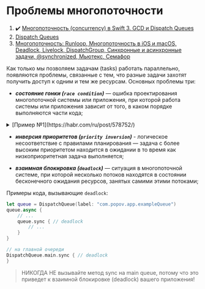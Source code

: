 # Проблемы многопоточности

1. :heavy_check_mark: [Многопоточность (concurrency) в Swift 3. GCD и Dispatch Queues](https://habr.com/ru/post/320152/#:~:text=race%20condition)
2. [Dispatch Queues](https://developer.apple.com/library/archive/documentation/General/Conceptual/ConcurrencyProgrammingGuide/OperationQueues/OperationQueues.html#//apple_ref/doc/uid/TP40008091-CH102-SW28)
3. [Многопоточность: Runloop, Многопоточность в iOS и macOS, Deadlock, Livelock, DispatchGroup, Синхронные и асинхронные задачи, @synchronized, Мьютекс, Семафор](https://github.com/dashvlas/awesome-ios-interview/blob/master/Resources/Russian.md#%D0%A1%D0%BF%D0%BE%D1%81%D0%BE%D0%B1%D1%8B-%D0%B4%D0%BE%D1%81%D1%82%D0%B8%D0%B6%D0%B5%D0%BD%D0%B8%D1%8F-%D0%BC%D0%BD%D0%BE%D0%B3%D0%BE%D0%BF%D0%BE%D1%82%D0%BE%D1%87%D0%BD%D0%BE%D1%81%D1%82%D0%B8-%D0%B2-ios-%D0%B8-macos)

Как только мы позволяем задачам (tasks) работать параллельно, появляются проблемы, связанные с тем, что разные задачи захотят получить доступ к одним и тем же ресурсам.
Основных проблемы три:

* ***cостояние гонки (`race condition`)*** — ошибка проектирования многопоточной системы или приложения, при которой работа системы или приложения зависит от того, в каком порядке выполняются части кода;

<details><summary>[Пример №1](https://habr.com/ru/post/578752/)</summary>
<p> 

</p>
</details>

* ***инверсия приоритетов (`priority inversion`)*** - логическое несоответствие с правилами планирования — задача с более высоким приоритетом находится в ожидании в то время как низкоприоритетная задача выполняется;

* ***взаимная блокировка (`deadlock`)*** — ситуация в многопоточной системе, при которой несколько потоков находятся в состоянии бесконечного ожидания ресурсов, занятых самими этими потоками;
  
Примеры кода, вызывающие `deadlock`:

```swift
let queue = DispatchQueue(label: "com.popov.app.exampleQueue")
queue.async {
    // ...
    queue.sync { // deadlock
        // ...
    }
}
```

```swift
// на главной очереди
DispatchQueue.main.sync { // deadlock
}
```
> НИКОГДА НЕ вызывайте метод sync на main queue, потому что это приведет к взаимной блокировке (deadlock) вашего приложения!
